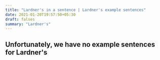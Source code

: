 ```yaml
---
title: "Lardner's in a sentence | Lardner's example sentences"
date: 2021-01-20T19:57:50+05:30
draft: falses
summary: "Lardner's"
---
```

## Unfortunately, we have no example sentences for Lardner's                 
